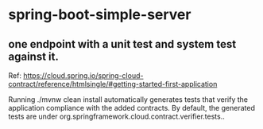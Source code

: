 # spring-boot-simple-server

## one endpoint with a unit test and system test against it.

Ref:
https://cloud.spring.io/spring-cloud-contract/reference/htmlsingle/#getting-started-first-application
 
 Running ./mvnw clean install automatically generates tests that verify the application compliance with the added contracts. By default, the generated tests are under org.springframework.cloud.contract.verifier.tests..
 


